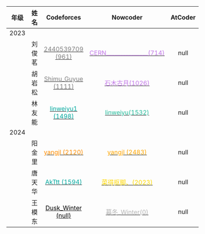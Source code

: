 | 年级 | 姓名 | Codeforces | Nowcoder | AtCoder |
| :---: | :---: | :---: | :---: | :---: |
| 2023 |  |  |  |  |
|  | 刘俊茗 | [ <font color=#808080>2440539709 (961)</font>](https://codeforces.com/profile/2440539709) | [<font color=#c177e7>CERN_______________(714)</font>](https://ac.nowcoder.com/acm/contest/rating-index?searchUserName=CERN_______________) | null | null | 
|  | 胡岩松 | [ <font color=#808080>Shimu_Guyue (1111)</font>](https://codeforces.com/profile/Shimu_Guyue) | [<font color=#c177e7>石木古月(1026)</font>](https://ac.nowcoder.com/acm/contest/rating-index?searchUserName=石木古月) | null | null | 
|  | 林友能 | [ <font color=#03a89e>linweiyu1 (1498)</font>](https://codeforces.com/profile/linweiyu1) | [<font color=#25bb9b>linweiyu(1532)</font>](https://ac.nowcoder.com/acm/contest/rating-index?searchUserName=linweiyu) | null | null | 
| 2024 |  |  |  |  |
|  | 阳金里 | [ <font color=#ff8c00>yangjl (2120)</font>](https://codeforces.com/profile/yangjl) | [<font color=#ffa500>yangjl (2483)</font>](https://ac.nowcoder.com/acm/contest/rating-index?searchUserName=yangjl ) | null | null | 
|  | 唐天华 | [ <font color=#03a89e>AkTtt (1594)</font>](https://codeforces.com/profile/AkTtt) | [<font color=#ffd700>菜得抠脚、(2023)</font>](https://ac.nowcoder.com/acm/contest/rating-index?searchUserName=菜得抠脚、) | null | null | 
|  | 王模东 | [ <font color=#0000>Dusk_Winter  (null)</font>](https://codeforces.com/profile/Dusk_Winter ) | [<font color=#b4b4b4>暮冬_Winter(0)</font>](https://ac.nowcoder.com/acm/contest/rating-index?searchUserName=暮冬_Winter) | null | null | 
